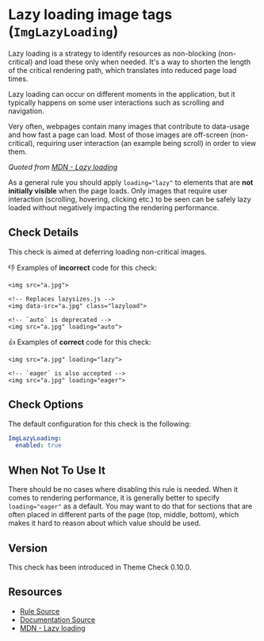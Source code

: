 # Lazy loading image tags (`ImgLazyLoading`)

Lazy loading is a strategy to identify resources as non-blocking (non-critical) and load these only when needed. It's a way to shorten the length of the critical rendering path, which translates into reduced page load times.

Lazy loading can occur on different moments in the application, but it typically happens on some user interactions such as scrolling and navigation.

Very often, webpages contain many images that contribute to data-usage and how fast a page can load. Most of those images are off-screen (non-critical), requiring user interaction (an example being scroll) in order to view them.

_Quoted from [MDN - Lazy loading][mdn]_

As a general rule you should apply `loading="lazy"` to elements that are **not initially visible** when the page loads. Only images that require user interaction (scrolling, hovering, clicking etc.) to be seen can be safely lazy loaded without negatively impacting the rendering performance.

## Check Details

This check is aimed at deferring loading non-critical images.

:-1: Examples of **incorrect** code for this check:

```liquid
<img src="a.jpg">

<!-- Replaces lazysizes.js -->
<img data-src="a.jpg" class="lazyload">

<!-- `auto` is deprecated -->
<img src="a.jpg" loading="auto">
```

:+1: Examples of **correct** code for this check:

```liquid
<img src="a.jpg" loading="lazy">

<!-- `eager` is also accepted -->
<img src="a.jpg" loading="eager">
```

## Check Options

The default configuration for this check is the following:

```yaml
ImgLazyLoading:
  enabled: true
```

## When Not To Use It

There should be no cases where disabling this rule is needed. When it comes to rendering performance, it is generally better to specify `loading="eager"` as a default. You may want to do that for sections that are often placed in different parts of the page (top, middle, bottom), which makes it hard to reason about which value should be used.

## Version

This check has been introduced in Theme Check 0.10.0.

## Resources

- [Rule Source][codesource]
- [Documentation Source][docsource]
- [MDN - Lazy loading][mdn]

[codesource]: /lib/platformos_check/checks/img_lazy_loading.rb
[docsource]: /docs/checks/img_lazy_loading.md
[mdn]: https://developer.mozilla.org/en-US/docs/Web/Performance/Lazy_loading
